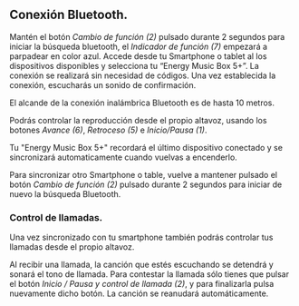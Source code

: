 ## Conexión Bluetooth.

Mantén el botón *Cambio de función (2)* pulsado durante 2 segundos para iniciar la búsqueda bluetooth, el *Indicador de función (7)* empezará a parpadear en color azul. Accede desde tu Smartphone o tablet al los dispositivos disponibles y selecciona tu “Energy Music Box 5+”. La conexión se realizará sin necesidad de códigos. Una vez establecida la conexión, escucharás un sonido de confirmación.

El alcande de la conexión inalámbrica Bluetooth es de hasta 10 metros. 

Podrás controlar la reproducción desde el propio altavoz, usando los botones *Avance (6)*, *Retroceso (5)* e *Inicio/Pausa (1)*.

Tu "Energy Music Box 5+" recordará el último dispositivo conectado y se sincronizará automaticamente cuando vuelvas a encenderlo.

Para sincronizar otro Smartphone o table, vuelve a mantener pulsado el botón *Cambio de función (2)* pulsado durante 2 segundos para iniciar de nuevo la búsqueda Bluetooth.

### Control de llamadas.

Una vez sincronizado con tu smartphone también podrás controlar tus llamadas desde el propio altavoz.

Al recibir una llamada, la canción que estés escuchando se detendrá y sonará el tono de llamada. Para contestar la llamada sólo tienes que pulsar el botón *Inicio / Pausa  y control de llamada (2)*, y para finalizarla pulsa nuevamente dicho botón. La canción se reanudará automáticamente.
